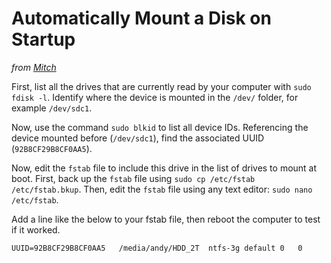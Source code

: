 # Automatically Mount a Disk on Startup

*from [Mitch](http://askubuntu.com/a/154185)*

First, list all the drives that are currently read by your computer with `sudo fdisk -l`. Identify where the device is mounted in the `/dev/` folder, for example `/dev/sdc1`.

Now, use the command `sudo blkid` to list all device IDs. Referencing the device mounted before (`/dev/sdc1`), find the associated UUID (`92B8CF29B8CF0AA5`).

Now, edit the `fstab` file to include this drive in the list of drives to mount at boot. First, back up the `fstab` file using `sudo cp /etc/fstab /etc/fstab.bkup`. Then, edit the `fstab` file using any text editor: `sudo nano /etc/fstab`.

Add a line like the below to your fstab file, then reboot the computer to test if it worked.
```
UUID=92B8CF29B8CF0AA5	/media/andy/HDD_2T	ntfs-3g	default	0	0
```
